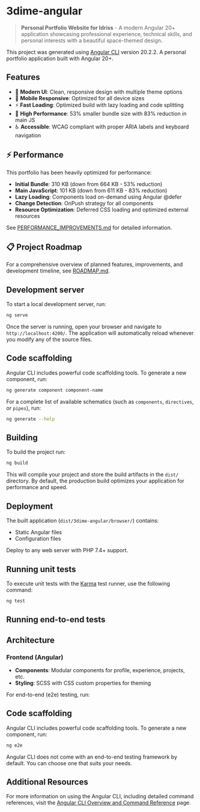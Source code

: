 # 3dime-angular

> **Personal Portfolio Website for Idriss** - A modern Angular 20+ application showcasing professional experience, technical skills, and personal interests with a beautiful space-themed design.

This project was generated using [Angular CLI](https://github.com/angular/angular-cli) version 20.2.2.
A personal portfolio application built with Angular 20+.

## Features

- 🎨 **Modern UI**: Clean, responsive design with multiple theme options
- 📱 **Mobile Responsive**: Optimized for all device sizes
- ⚡ **Fast Loading**: Optimized build with lazy loading and code splitting
- 🚀 **High Performance**: 53% smaller bundle size with 83% reduction in main JS
- ♿ **Accessible**: WCAG compliant with proper ARIA labels and keyboard navigation

## ⚡ Performance

This portfolio has been heavily optimized for performance:

- **Initial Bundle**: 310 KB (down from 664 KB - 53% reduction)
- **Main JavaScript**: 101 KB (down from 611 KB - 83% reduction)
- **Lazy Loading**: Components load on-demand using Angular @defer
- **Change Detection**: OnPush strategy for all components
- **Resource Optimization**: Deferred CSS loading and optimized external resources

See [PERFORMANCE_IMPROVEMENTS.md](./PERFORMANCE_IMPROVEMENTS.md) for detailed information.

## 📋 Project Roadmap

For a comprehensive overview of planned features, improvements, and development timeline, see [ROADMAP.md](./ROADMAP.md).

## Development server

To start a local development server, run:

```bash
ng serve
```

Once the server is running, open your browser and navigate to `http://localhost:4200/`. The application will automatically reload whenever you modify any of the source files.

## Code scaffolding

Angular CLI includes powerful code scaffolding tools. To generate a new component, run:

```bash
ng generate component component-name
```

For a complete list of available schematics (such as `components`, `directives`, or `pipes`), run:

```bash
ng generate --help
```

## Building

To build the project run:

```bash
ng build
```

This will compile your project and store the build artifacts in the `dist/` directory. By default, the production build optimizes your application for performance and speed.

## Deployment

The built application (`dist/3dime-angular/browser/`) contains:
- Static Angular files
- Configuration files

Deploy to any web server with PHP 7.4+ support.

## Running unit tests

To execute unit tests with the [Karma](https://karma-runner.github.io) test runner, use the following command:

```bash
ng test
```

## Running end-to-end tests
## Architecture

### Frontend (Angular)
- **Components**: Modular components for profile, experience, projects, etc.
- **Styling**: SCSS with CSS custom properties for theming

For end-to-end (e2e) testing, run:
## Code scaffolding

Angular CLI includes powerful code scaffolding tools. To generate a new component, run:

```bash
ng e2e
```

Angular CLI does not come with an end-to-end testing framework by default. You can choose one that suits your needs.

## Additional Resources

For more information on using the Angular CLI, including detailed command references, visit the [Angular CLI Overview and Command Reference](https://angular.dev/tools/cli) page.
